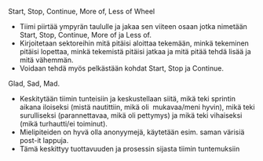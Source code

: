 Start, Stop, Continue, More of, Less of Wheel
- Tiimi piirtää ympyrän taululle ja jakaa sen viiteen osaan jotka nimetään Start, Stop, Continue, More of ja Less of.
- Kirjoitetaan sektoreihin mitä pitäisi aloittaa tekemään, minkä tekeminen pitäisi lopettaa, minkä tekemistä pitäisi jatkaa ja mitä pitää tehdä lisää ja mitä vähemmän.
- Voidaan tehdä myös pelkästään kohdat Start, Stop ja Continue. 


Glad, Sad, Mad.
- Keskitytään tiimin tunteisiin ja keskustellaan siitä, mikä teki sprintin aikana iloiseksi (mistä nautittiin, mikä oli  mukavaa/meni hyvin), mikä teki surulliseksi (parannettavaa, mikä oli pettymys) ja mikä teki vihaiseksi (mikä turhautti/ei toiminut).
- Mielipiteiden on hyvä olla anonyymejä, käytetään esim. saman värisiä post-it lappuja.
- Tämä keskittyy tuottavuuden ja prosessin sijasta tiimin tuntemuksiin
